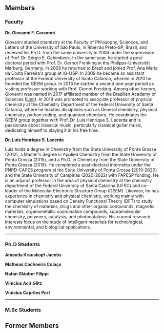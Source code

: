 ## Members

### Faculty

**Dr. Giovanni F. Caramori** 

Giovanni  studied chemistry at the Faculty of Philosophy, Sciences, and Letters of the University of São Paulo, in Ribeirão Preto-SP, Brazil, and received his Ph.D. from the same university in 2006 under the supervision of Prof. Dr. Sérgio E. Galembeck. In the same year, he started a post-doctoral period with Prof. Dr. Gernot Frenking at the Philipps-Universität Marburg, Germany. In 2008 he returned to Brazil and joined Prof. Ana Maria da Costa Ferreira's group at IQ-USP. In 2009 he became an assistant professor at the Federal University of Santa Catarina, wherein in 2010 he founded the GEEM group. In 2013 he started a second one-year period as visiting professor working with Prof. Gernot Frenking. Among other honors, Giovanni was named in 2017 affiliated member of the Brazilian Academy of Sciences ([Link](http://www.abc.org.br/2017/08/11/ufsc-recebe-novos-membros-afiliados-da-vice-presidencia-regional-sul-da-abc/)). In 2018 was promoted to associate professor of physical chemistry at the Chemistry Department of the Federal University of Santa Catarina, where he teaches disciplines such as General chemistry, physical chemistry, python coding, and quantum chemistry. He coordinates the GEEM group together with Prof. Dr. Luis Henrique S. Lacerda and is passionate about classical music, particularly classical guitar music, dedicating himself to playing it in his free time.

**Dr. Luis Henrique S. Lacerda**

Luis holds a degree in Chemistry from the State University of Ponta Grossa (2012), a Master's degree in Applied Chemistry from the State University of Ponta Grossa (2015), and a Ph.D. in Chemistry from the State University of Ponta Grossa (2019). He completed a post-doctoral internship under the PNPD-CAPES program at the State University of Ponta Grossa (2019-2020) and the State University of Campinas (2020-2022) with FAPESP funding. He is an adjunct professor in the area of physical chemistry at the chemistry department of the Federal University of Santa Catarina (UFSC) and co-leader of the Molecular Electronic Structure Group (GEEM). Likewise, he has experience in chemistry and physical chemistry, working mainly with computer simulations based on Density Functional Theory (DFT) to study the chemistry of materials, drugs and other organic compounds, magnetic materials, organometallic coordination compounds, supramolecular chemistry, polymers, catalysis, and photocatalysis. His current research interests focus on the study of intelligent materials for technological, environmental, and biological applications. 
***

### Ph.D Students

**Amanda Krauskopf Jacobs**

**Matheus Cachoeira Colaço**

**Natan Gláuber Filippi**

**Vinicius Acir Glitz**

**Vinicius Capriles Port**

***
### M.Sc Students

## Former Members

